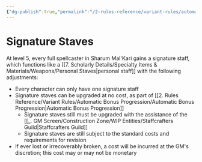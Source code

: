```yaml
---
{"dg-publish":true,"permalink":"/2-rules-reference/variant-rules/automatic-bonus-progression/signature-staves/","noteIcon":""}
---
```


# Signature Staves

At level 5, every full spellcaster in Sharum Mal'Kari gains a signature staff, which functions like a [[7. Scholarly Details/Specialty Items & Materials/Weapons/Personal Staves\|personal staff]] with the following adjustments:

- Every character can only have one signature staff 
- Signature staves can be upgraded at no cost, as part of [[2. Rules Reference/Variant Rules/Automatic Bonus Progression/Automatic Bonus Progression\|Automatic Bonus Progression]]
	- Signature staves still must be upgraded with the assistance of the [[_. GM Screen/Construction Zone/WIP Entities/Staffcrafters Guild\|Staffcrafters Guild]] 
	- Signature staves are still subject to the standard costs and requirements for revision
- If ever lost or irrecoverably broken, a cost will be incurred at the GM's discretion; this cost may or may not be monetary